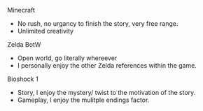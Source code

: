 Minecraft
- No rush, no urgancy to finish the story, very free range.
- Unlimited creativity

Zelda BotW
- Open world, go literally whereever
- I personally enjoy the other Zelda references within the game.

Bioshock 1
- Story, I enjoy the mystery/ twist to the motivation of the story.
- Gameplay, I enjoy the mulitple endings factor.
